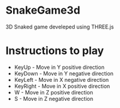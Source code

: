 # SnakeGame3d
3D Snaked game develeped using THREE.js

# Instructions to play

* KeyUp - Move in Y positive direction
* KeyDown - Move in Y negative direction
* KeyLeft - Move in X negative direction
* KeyRight - Move in X positive direction
* W - Move in Z positive direction
* S - Move in Z negative direction
